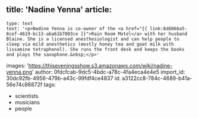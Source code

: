 title: 'Nadine Yenna'
article:
  -
    type: text
    text: '<p>Nadine Yenna is co-owner of the <a href="{{ link:8d6066a5-8cef-4619-bc13-aba61b7003ce }}">Rain Room Motel</a> with her husband Blaine. She is a licensed anesthesiologist and can help people to sleep via mild anesthetics (mostly honey tea and goat milk with lissamine tetraphenol). She runs the front desk and keeps the books and plays the saxophone.&nbsp;</p>'
images: 'https://thiseveningsshow.s3.amazonaws.com/wiki/nadine-yenna.png'
author: 0fdcfcab-9dc5-4bdc-a78c-4fa4eca4e4e5
import_id: 30dc92fb-4956-479b-a43c-99fdf4ce4837
id: a3122cc8-784c-4689-b41a-56e74c86872f
tags:
  - scientists
  - musicians
  - people
